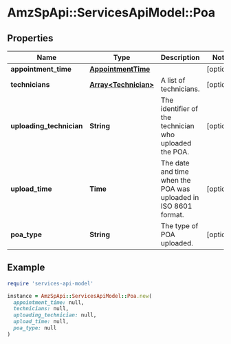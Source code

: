 # AmzSpApi::ServicesApiModel::Poa

## Properties

| Name | Type | Description | Notes |
| ---- | ---- | ----------- | ----- |
| **appointment_time** | [**AppointmentTime**](AppointmentTime.md) |  | [optional] |
| **technicians** | [**Array&lt;Technician&gt;**](Technician.md) | A list of technicians. | [optional] |
| **uploading_technician** | **String** | The identifier of the technician who uploaded the POA. | [optional] |
| **upload_time** | **Time** | The date and time when the POA was uploaded in ISO 8601 format. | [optional] |
| **poa_type** | **String** | The type of POA uploaded. | [optional] |

## Example

```ruby
require 'services-api-model'

instance = AmzSpApi::ServicesApiModel::Poa.new(
  appointment_time: null,
  technicians: null,
  uploading_technician: null,
  upload_time: null,
  poa_type: null
)
```

